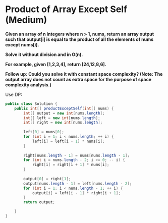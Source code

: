 # Product of Array Except Self (Medium)


**Given an array of n integers where n > 1, nums, return an array output such that output[i] is equal to the product of all the elements of nums except nums[i].**

**Solve it without division and in O(n).**

**For example, given [1,2,3,4], return [24,12,8,6].**

**Follow up:
Could you solve it with constant space complexity? (Note: The output array does not count as extra space for the purpose of space complexity analysis.)**


Use DP:
```java
public class Solution {
    public int[] productExceptSelf(int[] nums) {
        int[] output = new int[nums.length];
        int[] left = new int[nums.length];
        int[] right = new int[nums.length];
        
        left[0] = nums[0];
        for (int i = 1; i < nums.length; ++ i) {
            left[i] = left[i - 1] * nums[i]; 
        }
        
        right[nums.length - 1] = nums[nums.length - 1];
        for (int i = nums.length - 2; i >= 0; -- i) {
            right[i] = right[i + 1] * nums[i];
        }
        
        output[0] = right[1];
        output[nums.length - 1] = left[nums.length - 2];
        for (int i = 1; i < nums.length - 1; ++ i) {
            output[i] = left[i - 1] * right[i + 1];
        }
        return output;

    }
}
```
